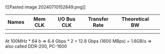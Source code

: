 ![[Pasted image 20240710152849.png]]



| Names | Mem CLK | I/O Bus CLK | Transfer Rate | Theoretical BW |     |
| ----- | ------- | ----------- | ------------- | -------------- | --- |
|       |         |             |               |                |     |
|       |         |             |               |                |     |

At 100MHz \* 64 b => 6.4 Gbps \* 2 = 12.8 Gbps (1600 MBps) = 1.6GB/s => also called DDR-200, PC-1600